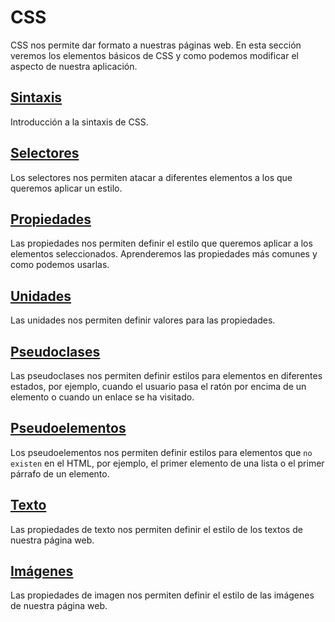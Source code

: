 # CSS

CSS nos permite dar formato a nuestras páginas web. En esta sección veremos los elementos básicos de CSS y como podemos modificar el aspecto de nuestra aplicación.

## [Sintaxis](00_sintaxis.md)

Introducción a la sintaxis de CSS.

## [Selectores](01_selectores.md)

Los selectores nos permiten atacar a diferentes elementos a los que queremos aplicar un estilo. 

## [Propiedades](02_propiedades.md)

Las propiedades nos permiten definir el estilo que queremos aplicar a los elementos seleccionados. Aprenderemos las propiedades más comunes y como podemos usarlas.

## [Unidades](03_unidades.md)

Las unidades nos permiten definir valores para las propiedades. 

## [Pseudoclases](04_pseudoclases.md)

Las pseudoclases nos permiten definir estilos para elementos en diferentes estados, por ejemplo, cuando el usuario pasa el ratón por encima de un elemento o cuando un enlace se ha visitado.

## [Pseudoelementos](05_pseudoelementos.md)

Los pseudoelementos nos permiten definir estilos para elementos que `no existen` en el HTML, por ejemplo, el primer elemento de una lista o el primer párrafo de un elemento.

## [Texto](06_texto.md)

Las propiedades de texto nos permiten definir el estilo de los textos de nuestra página web.

## [Imágenes](07_imagenes.md)

Las propiedades de imagen nos permiten definir el estilo de las imágenes de nuestra página web.

